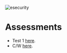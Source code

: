 ![esecurity](https://raw.githubusercontent.com/billbuchanan/esecurity/master/z_associated/esecurity_graphics.jpg)

# Assessments

* Test 1 [here](https://github.com/billbuchanan/appliedcrypto/tree/master/z_assessments/test01).
* C/W [here](https://github.com/billbuchanan/appliedcrypto/tree/master/z_assessments/coursework).

<!-- The lecture from Week 6 on the coursework is [here](https://www.youtube.com/watch?v=ltqJfNxF3ew&feature=youtu.be). -->


